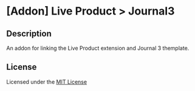 # [Addon] Live Product > Journal3

## Description
An addon for linking the Live Product extension and Journal 3 themplate.

## License
Licensed under the [MIT License](https://raw.githubusercontent.com/ocmod-space/license/main/LICENSE.txt)
